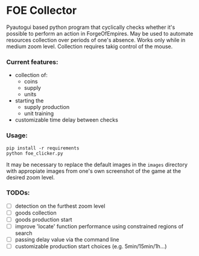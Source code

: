 # FOE Collector

Pyautogui based python program that cyclically checks whether it's possible to perform an action in ForgeOfEmpires.
May be used to automate resources collection over periods of one's absence.
Works only while in medium zoom level.
Collection requires takig control of the mouse.

### Current features:
 * collection of:
    * coins
    * supply
    * units
 * starting the
    * supply production
    * unit training
 * customizable time delay between checks

### Usage:
```
pip install -r requirements
python foe_clicker.py
```
It may be necessary to replace the default images in the `images` directory with appropiate images from one's own screenshot of the game at the desired zoom level.

### TODOs:
- [ ] detection on the furthest zoom level
- [ ] goods collection
- [ ] goods production start
- [ ] improve 'locate' function performance using constrained regions of search
- [ ] passing delay value via the command line
- [ ] customizable production start choices (e.g. 5min/15min/1h...)
